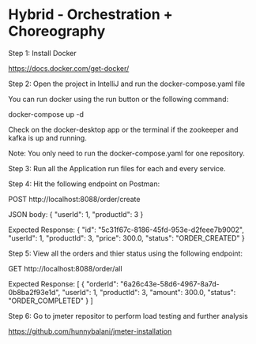 # Hybrid - Orchestration + Choreography

Step 1: Install Docker

https://docs.docker.com/get-docker/

Step 2: Open the project in IntelliJ and run the docker-compose.yaml file

You can run docker using the run button or the following command:

docker-compose up -d

Check on the docker-desktop app or the terminal if the zookeeper and kafka is up and running.

Note: You only need to run the docker-compose.yaml for one repository.

Step 3: Run all the Application run files for each and every service.

Step 4: Hit the following endpoint on Postman:

POST http://localhost:8088/order/create

JSON body:
{
    "userId": 1, 
    "productId": 3
}

Expected Response:
{
    "id": "5c31f67c-8186-45fd-953e-d2feee7b9002",
    "userId": 1,
    "productId": 3,
    "price": 300.0,
    "status": "ORDER_CREATED"
}

Step 5: View all the orders and thier status using the following endpoint:

GET http://localhost:8088/order/all

Expected Response:
[
    {
        "orderId": "6a26c43e-58d6-4967-8a7d-0b8ba2f93e1d",
        "userId": 1,
        "productId": 3,
        "amount": 300.0,
        "status": "ORDER_COMPLETED"
    }
]

Step 6: Go to jmeter repositor to perform load testing and further analysis

https://github.com/hunnybalani/jmeter-installation

